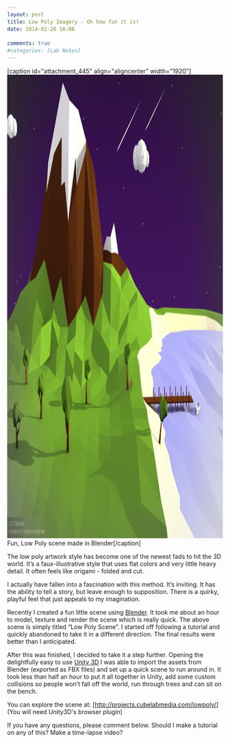 ```yaml
---
layout: post
title: Low Poly Imagery - Oh how fun it is!
date: 2014-02-20 16:08

comments: true
#categories: [Lab Notes]
---
```

[caption id="attachment_445" align="aligncenter" width="1920"]<a href="/assets/2014/02/lowpoly_lake.jpg"><img class=" wp-image-445" title="Fun, Low Poly scene made in Blender" src="/assets/2014/02/lowpoly_lake.jpg" alt="lowpoly_lake" width="1920" height="1080" /></a> Fun, Low Poly scene made in Blender[/caption]
<p dir="ltr">The low poly artwork style has become one of the newest fads to hit the 3D world. It’s a faux-illustrative style that uses flat colors and very little heavy detail. It often feels like origami - folded and cut.</p>
<p dir="ltr">I actually have fallen into a fascination with this method. It’s inviting. It has the ability to tell a story, but leave enough to supposition. There is a quirky, playful feel that just appeals to my imagination.</p>
<p dir="ltr">Recently I created a fun little scene using <a href="http://www.blender.org" target="_blank">Blender</a>. It took me about an hour to model, texture and render the scene which is really quick. The above scene is simply titled “Low Poly Scene”. I started off following a tutorial and quickly abandoned to take it in a different direction. The final results were better than I anticipated.</p>
<p dir="ltr">After this was finished, I decided to take it a step further. Opening the delightfully easy to use <a href="http://www.unity3d.com" target="_blank">Unity 3D</a> I was able to import the assets from Blender (exported as FBX files) and set up a quick scene to run around in. It took less than half an hour to put it all together in Unity, add some custom collisions so people won’t fall off the world, run through trees and can sit on the bench.</p>
<p dir="ltr">You can explore the scene at: [<a href="http://projects.cubelabmedia.com/lowpoly/" target="_blank">http://projects.cubelabmedia.com/lowpoly/</a>] (You will need Unity3D's browser plugin)</p>
<p dir="ltr">If you have any questions, please comment below. Should I make a tutorial on any of this? Make a time-lapse video?</p>
&nbsp;
